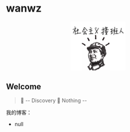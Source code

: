 # wanwz

<div>
<p align="center">
    <a href="https://wanwz.github.io/" target="_blank" rel="noopener noreferrer">
        <img src="https://github.com/wanwz/linux/blob/main/image/timg.jpg" alt="logo" width="150px"/>
    </a>
</p>
</div>

<!-- <img align="right" src="https://github-readme-stats.vercel.app/api?username=wanwz&show_icons=true&icon_color=805AD5&text_color=718096&bg_color=ffffff&hide_title=true" /> -->

## Welcome

> 🍵 -- Discovery 👀 Nothing --

我的博客：

- null
